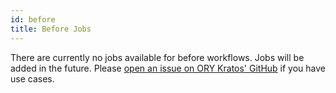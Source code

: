 ```yaml
---
id: before
title: Before Jobs
---
```


There are currently no jobs available for before workflows. Jobs will be added in the future. Please [open an issue on
ORY Kratos' GitHub](https://github.com/ory/kratos/issues/new/choose) if you have use cases.
